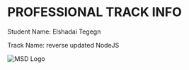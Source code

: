 # PROFESSIONAL TRACK INFO

Student Name: Elshadai Tegegn

Track Name: reverse updated NodeJS

![MSD Logo](assets/msd-6th-batch-logo.png "MSD 6th Batch Logo") 
